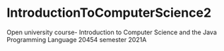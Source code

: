 # IntroductionToComputerScience2
Open university course- Introduction to Computer Science and the Java Programming Language 20454 semester 2021A

